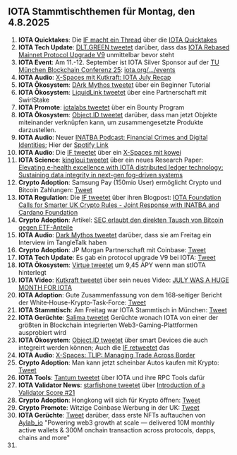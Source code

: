 ## IOTA Stammtischthemen für Montag, den 4.8.2025

1. **IOTA Quicktakes**: Die [IF macht ein Thread](https://x.com/iota/status/1949757005461061798) über die [IOTA Quicktakes](https://youtu.be/VyBUYczprwU)
2. **IOTA Tech Update**: [DLT.GREEN tweetet](https://x.com/dlt_green/status/1949928931781718288) darüber, dass das [IOTA Rebased Mainnet Protocol Upgrade V9](https://github.com/iotaledger/iota/releases/tag/v1.3.1-rc) unmittelbar bevor steht
3. **IOTA Event**: Am 11.-12. September ist IOTA Silver Sponsor auf der [TU München Blockchain Conferenz 25](https://conference.tum-blockchain.com/): [iota.org/.../events](https://www.iota.org/connect/events)
4. **IOTA Audio**: [X-Spaces mit Kutkraft: IOTA July Recap](https://x.com/kutkraft/status/1950090042199986535)
5. **IOTA Ökosystem**: [DArk Mythos tweetet](https://x.com/DarkMythosIOTA/status/1950098602086338971) über ein Beginner Tutorial
6. **IOTA Ökosystem**: [LiquidLink tweetet](https://x.com/Liquidlink_io/status/1950100612567196060) über eine Partnerschaft mit SwirlStake
7. **IOTA Promote**: [iotalabs tweetet](https://x.com/iotalabs_/status/1950135440322769037) über ein Bounty Program
8. **IOTA Ökosystem**: [Object.ID tweetet](https://x.com/ObjectID_io/status/1950162567885734063) darüber, dass man jetzt Objekte miteinander verknüpfen kann, um zusammengesetzte Produkte darzustellen.
9. **IOTA Audio**: Neuer [INATBA Podcast: Financial Crimes and Digital Identities](https://x.com/INATBA_org/status/1950193350172180796); Hier der [Spotify Link](https://open.spotify.com/episode/5F42CICTRvzRYweiClzaX4?nd=1&dlsi=48b2bc4dd753491b)
10. **IOTA Audio**: Die [IF tweetet](https://x.com/iota/status/1950179511300960519) über ein [X-Spaces mit kowei](https://x.com/i/spaces/1mrxmPMmWeQJy)
11. **IOTA Science**: [kingloui tweetet](https://x.com/kingloui96/status/1950247904259490137) über ein neues Research Paper: [Elevating e-health excellence with IOTA distributed ledger technology: Sustaining data integrity in next-gen fog-driven systems](https://www.sciencedirect.com/science/article/pii/S0167739X25000500)
12. **Crypto Adoption**: Samsung Pay (150mio User) ermöglicht Crypto und Bitcoin Zahlungen: [Tweet](https://x.com/pete_rizzo_/status/1950284029372084392)
13. **IOTA Regulation**: Die [IF tweetet](https://x.com/iota/status/1950179505831600608) über ihren Blogpost: [IOTA Foundation Calls for Smarter UK Crypto Rules - Joint Response with INATBA and Cardano Foundation](https://blog.iota.org/iota-response-fca-uk/)
14. **Crypto Adoption**: Artikel: [SEC erlaubt den direkten Tausch von Bitcoin gegen ETF-Anteile](https://blog.iota.org/iota-response-fca-uk/)
15. **IOTA Audio**: [Dark Mythos tweetet](https://x.com/DarkMythosTCG/status/1950466392181866851) darüber, dass sie am Freitag ein Interview im TangleTalk haben
16. **Crypto Adoption**: JP Morgan Partnerschaft mit Coinbase: [Tweet](https://x.com/WatcherGuru/status/1950533825638887640)
17. **IOTA Tech Update**: Es gab ein protocol upgrade V9 bei IOTA: [Tweet](https://x.com/dlt_green/status/1950506822059585663)
18. **IOTA Ökosystem**: [Virtue tweetet](https://x.com/Virtue_Money/status/1950563164539826430) um 9,45 APY wenn man stIOTA hinterlegt
19. **IOTA Video**: [Kutkraft tweetet](https://x.com/kutkraft/status/1950602834963210261) über sein neues Video: [JULY WAS A HUGE MONTH FOR IOTA](https://www.youtube.com/watch?v=v8IQKaS3SR0)
20. **IOTA Adoption**: Gute Zusammenfassung von dem 168‑seitiger Bericht der White‑House-Krypto‑Task‑Force: [Tweet](https://x.com/FurkanCCTV/status/1950606870164754528)
21. **IOTA Stammtisch**: Am Freitag war IOTA Stammtisch in München: [Tweet](https://x.com/IotaMunchen/status/1950630535983673831)
22. **IOTA Gerüchte**: [Salima tweetet](https://x.com/Salimasbegum/status/1950881668182487183) Gerüchte wonach IOTA von einer der größten in Blockchain integrierten Web3-Gaming-Plattformen ausprobiert wird
23. **IOTA Ökosystem**: [Object.ID tweetet](https://x.com/ObjectID_io/status/1950859002205581489) über smart Devices die auch integreirt werden können; Auch die [IF retweetet](https://x.com/iota/status/1950901045611073842) das
24. **IOTA Audio**: [X-Spaces: TLIP: Managing Trade Across Border](https://x.com/iota/status/1950919028450705780)
25. **Crypto Adoption**: Man kann jetzt scheinbar Autos kaufen mit Krypto: [Tweet](https://x.com/BitcoinDACH/status/1950948639951499399)
26. **IOTA Tools**: [Tantum tweetet](https://x.com/tatum_io/status/1951168741607088589) über IOTA und ihre RPC Tools dafür
27. **IOTA Validator News**: [starfishone tweetet](https://x.com/starfishoneiota/status/1951191676673831369) über [Introduction of a Validator Score #21](https://github.com/iotaledger/IIPs/discussions/21)
28. **Crypto Adoption**: Hongkong will sich für Krypto öffnen: [Tweet](44090638209083)
29. **Crypto Promote**: Witzige Coinbase Werbung in der UK: [Tweet](https://x.com/addicted2newz/status/1951526376537989467)
30. **IOTA Gerüchte**: [Tweet](https://x.com/whatmicha/status/1951198546318758208) darüber, dass erste NFTs auftauchen von [Aylab_io](https://x.com/Aylab_io) "Powering web3 growth at scale — delivered 10M monthly active wallets & 300M onchain transaction across protocols, dapps, chains and more"
31. 
